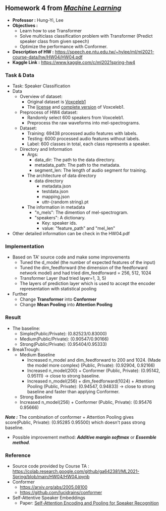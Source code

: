 ## Homework 4 from [***Machine Learning***](https://speech.ee.ntu.edu.tw/~hylee/ml/2021-spring.html)
* **Professor :** Hung-Yi, Lee
* **Objectives :**
  * Learn how to use Transformer
  * Solve multiclass classification problem with Transformer (Predict speaker class from given speech)
  * Optimize the performance with Conformer.
* **Description of HW :** https://speech.ee.ntu.edu.tw/~hylee/ml/ml2021-course-data/hw/HW04/HW04.pdf
* **Kaggle Link :** https://www.kaggle.com/c/ml2021spring-hw4

### Task & Data
* Task: Speaker Classification
* Data
    * Overview of dataset:
        * Original dataset is [Voxceleb1](https://www.robots.ox.ac.uk/~vgg/data/voxceleb/)
        * The [license](https://creativecommons.org/licenses/by/4.0/) and [complete version](https://www.robots.ox.ac.uk/~vgg/data/voxceleb/files/license.txt) of Voxceleb1.
    * Preprocess of HW4 dataset:
        * Randomly select 600 speakers from Voxceleb1.
        * Preprocess the raw waveforms into mel-spectrograms.
    * Dataset:
        * Training: 69438 processed audio features with labels.
        * Testing: 6000 processed audio features without labels.
        * Label: 600 classes in total, each class represents a speaker.
    * Directory and Information 
        * Args:
            * data_dir: The path to the data directory.
            * metadata_path: The path to the metadata.
            * segment_len: The length of audio segment for training. 
        * The architecture of data directory 
            * data directory 
                * metadata.json 
                * testdata.json 
                * mapping.json 
                * uttr-{random string}.pt 
        * The information in metadata
            * "n_mels": The dimention of mel-spectrogram.
            * "speakers": A dictionary. 
                * Key: speaker ids.
                * value: "feature_path" and "mel_len"
* Other detailed information can be check in the HW04.pdf

### Implementation
* Based on TA' source code and make some improvements
  * Tuned the d_model (the number of expected features of the input)
  * Tuned the dim_feedforward (the dimension of the feedforward network model) and had tried dim_feedforward = 256, 512, 1024
  * Transformer Layer (had tried layer=1, 3, 5)
  * The layers of prediction layer which is used to accept the encoder representation with statistical pooling
* Further
  * Change **Transformer** into **Conformer**
  * Change **Mean Pooling** into **Attention Pooling**


### Result
* The baseline: 
  * Simple(Public/Private): (0.82523/0.83000)
  * Medium(Public/Private): (0.90547/0.90166)
  * Strong(Public/Private): (0.95404/0.95333)
* BreakTrough:
  * Medium Baseline
    * Increased n_model and dim_feedforward to 200 and 1024. (Made the model more complex) (Public, Private): (0.92904,	0.92166)
    * Increased n_model(200) + Conformer (Public, Private): (0.95142,	0.95111) -> close to strong baseline.
    * Increased n_model(256) + dim_feedforward(1024) + Attention Pooling (Public, Private): (0.94547,	0.94833) -> close to strong baseline and faster than applying Conformer.
   * Strong Baseline 
    * Increased n_model(256) + Conformer (Public, Private): (0.95476	0.95666)

***Note :*** The combination of conformer + Attention Pooling gives score(Public, Private): (0.95285	0.95500) which doesn't pass strong baseline.

* Possible improvement method: ***Additive margin softmax*** or ***Essemble method***. 

### Reference
* Source code provided by Course TA : https://colab.research.google.com/github/ga642381/ML2021-Spring/blob/main/HW04/HW04.ipynb
* Conformer
  * https://arxiv.org/abs/2005.08100
  * https://github.com/lucidrains/conformer
* Self-Attentive Speaker Embeddings
    * Paper: [Self-Attention Encoding and Pooling for Speaker Recognition](https://arxiv.org/pdf/2008.01077v1.pd)
